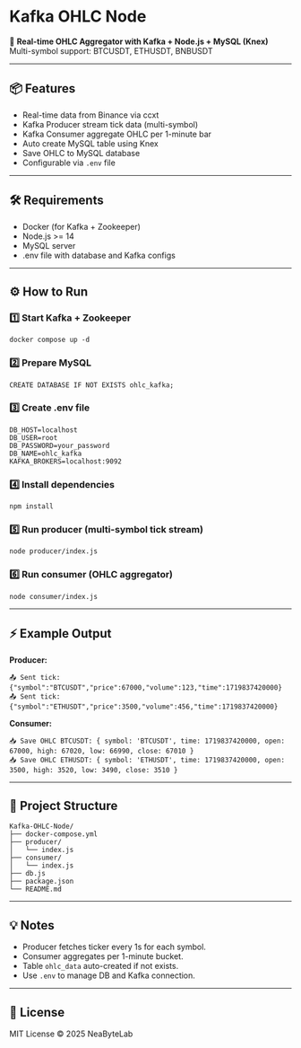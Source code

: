 # Kafka OHLC Node

🚀 **Real-time OHLC Aggregator with Kafka + Node.js + MySQL (Knex)**  
Multi-symbol support: BTCUSDT, ETHUSDT, BNBUSDT

---

## 📦 Features
- Real-time data from Binance via ccxt
- Kafka Producer stream tick data (multi-symbol)
- Kafka Consumer aggregate OHLC per 1-minute bar
- Auto create MySQL table using Knex
- Save OHLC to MySQL database
- Configurable via `.env` file

---

## 🛠 Requirements
- Docker (for Kafka + Zookeeper)
- Node.js >= 14
- MySQL server
- .env file with database and Kafka configs

---

## ⚙ How to Run

### 1️⃣ Start Kafka + Zookeeper
```
docker compose up -d
```

### 2️⃣ Prepare MySQL
```
CREATE DATABASE IF NOT EXISTS ohlc_kafka;
```

### 3️⃣ Create .env file
```
DB_HOST=localhost
DB_USER=root
DB_PASSWORD=your_password
DB_NAME=ohlc_kafka
KAFKA_BROKERS=localhost:9092
```

### 4️⃣ Install dependencies
```
npm install
```

### 5️⃣ Run producer (multi-symbol tick stream)
```
node producer/index.js
```

### 6️⃣ Run consumer (OHLC aggregator)
```
node consumer/index.js
```

---

## ⚡ Example Output
**Producer:**
```
📤 Sent tick: {"symbol":"BTCUSDT","price":67000,"volume":123,"time":1719837420000}
📤 Sent tick: {"symbol":"ETHUSDT","price":3500,"volume":456,"time":1719837420000}
```

**Consumer:**
```
📥 Save OHLC BTCUSDT: { symbol: 'BTCUSDT', time: 1719837420000, open: 67000, high: 67020, low: 66990, close: 67010 }
📥 Save OHLC ETHUSDT: { symbol: 'ETHUSDT', time: 1719837420000, open: 3500, high: 3520, low: 3490, close: 3510 }
```

---

## 📂 Project Structure
```
Kafka-OHLC-Node/
├── docker-compose.yml
├── producer/
│   └── index.js
├── consumer/
│   └── index.js
├── db.js
├── package.json
└── README.md
```

---

## 💡 Notes
- Producer fetches ticker every 1s for each symbol.
- Consumer aggregates per 1-minute bucket.
- Table `ohlc_data` auto-created if not exists.
- Use `.env` to manage DB and Kafka connection.

---

## 📄 License
MIT License © 2025 NeaByteLab